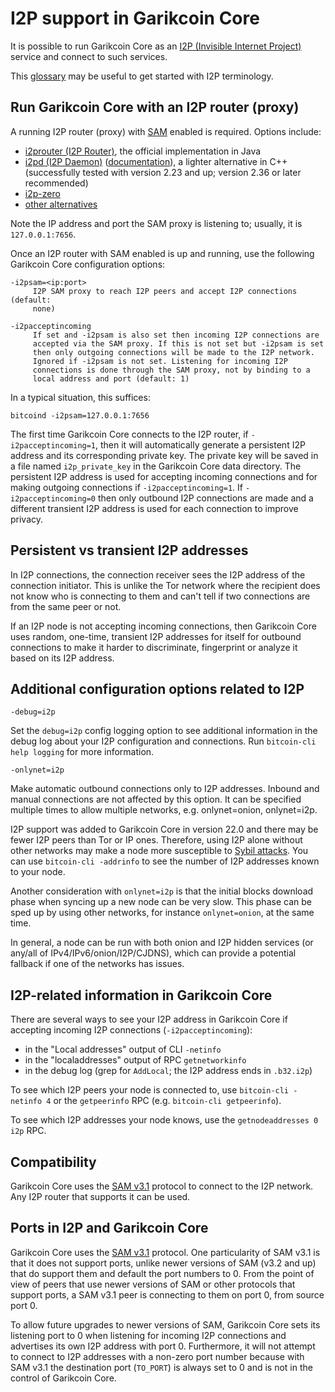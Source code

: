 # I2P support in Garikcoin Core

It is possible to run Garikcoin Core as an
[I2P (Invisible Internet Project)](https://en.wikipedia.org/wiki/I2P)
service and connect to such services.

This [glossary](https://geti2p.net/en/about/glossary) may be useful to get
started with I2P terminology.

## Run Garikcoin Core with an I2P router (proxy)

A running I2P router (proxy) with [SAM](https://geti2p.net/en/docs/api/samv3)
enabled is required. Options include:

- [i2prouter (I2P Router)](https://geti2p.net), the official implementation in
  Java
- [i2pd (I2P Daemon)](https://github.com/PurpleI2P/i2pd)
  ([documentation](https://i2pd.readthedocs.io/en/latest)), a lighter
  alternative in C++ (successfully tested with version 2.23 and up; version 2.36
  or later recommended)
- [i2p-zero](https://github.com/i2p-zero/i2p-zero)
- [other alternatives](https://en.wikipedia.org/wiki/I2P#Routers)

Note the IP address and port the SAM proxy is listening to; usually, it is
`127.0.0.1:7656`.

Once an I2P router with SAM enabled is up and running, use the following Garikcoin
Core configuration options:

```
-i2psam=<ip:port>
     I2P SAM proxy to reach I2P peers and accept I2P connections (default:
     none)

-i2pacceptincoming
     If set and -i2psam is also set then incoming I2P connections are
     accepted via the SAM proxy. If this is not set but -i2psam is set
     then only outgoing connections will be made to the I2P network.
     Ignored if -i2psam is not set. Listening for incoming I2P
     connections is done through the SAM proxy, not by binding to a
     local address and port (default: 1)
```

In a typical situation, this suffices:

```
bitcoind -i2psam=127.0.0.1:7656
```

The first time Garikcoin Core connects to the I2P router, if
`-i2pacceptincoming=1`, then it will automatically generate a persistent I2P
address and its corresponding private key. The private key will be saved in a
file named `i2p_private_key` in the Garikcoin Core data directory. The persistent
I2P address is used for accepting incoming connections and for making outgoing
connections if `-i2pacceptincoming=1`. If `-i2pacceptincoming=0` then only
outbound I2P connections are made and a different transient I2P address is used
for each connection to improve privacy.

## Persistent vs transient I2P addresses

In I2P connections, the connection receiver sees the I2P address of the
connection initiator. This is unlike the Tor network where the recipient does
not know who is connecting to them and can't tell if two connections are from
the same peer or not.

If an I2P node is not accepting incoming connections, then Garikcoin Core uses
random, one-time, transient I2P addresses for itself for outbound connections
to make it harder to discriminate, fingerprint or analyze it based on its I2P
address.

## Additional configuration options related to I2P

```
-debug=i2p
```

Set the `debug=i2p` config logging option to see additional information in the
debug log about your I2P configuration and connections. Run `bitcoin-cli help
logging` for more information.

```
-onlynet=i2p
```

Make automatic outbound connections only to I2P addresses. Inbound and manual
connections are not affected by this option. It can be specified multiple times
to allow multiple networks, e.g. onlynet=onion, onlynet=i2p.

I2P support was added to Garikcoin Core in version 22.0 and there may be fewer I2P
peers than Tor or IP ones. Therefore, using I2P alone without other networks may
make a node more susceptible to [Sybil
attacks](https://en.bitcoin.it/wiki/Weaknesses#Sybil_attack). You can use
`bitcoin-cli -addrinfo` to see the number of I2P addresses known to your node.

Another consideration with `onlynet=i2p` is that the initial blocks download
phase when syncing up a new node can be very slow. This phase can be sped up by
using other networks, for instance `onlynet=onion`, at the same time.

In general, a node can be run with both onion and I2P hidden services (or
any/all of IPv4/IPv6/onion/I2P/CJDNS), which can provide a potential fallback if
one of the networks has issues.

## I2P-related information in Garikcoin Core

There are several ways to see your I2P address in Garikcoin Core if accepting
incoming I2P connections (`-i2pacceptincoming`):
- in the "Local addresses" output of CLI `-netinfo`
- in the "localaddresses" output of RPC `getnetworkinfo`
- in the debug log (grep for `AddLocal`; the I2P address ends in `.b32.i2p`)

To see which I2P peers your node is connected to, use `bitcoin-cli -netinfo 4`
or the `getpeerinfo` RPC (e.g. `bitcoin-cli getpeerinfo`).

To see which I2P addresses your node knows, use the `getnodeaddresses 0 i2p`
RPC.

## Compatibility

Garikcoin Core uses the [SAM v3.1](https://geti2p.net/en/docs/api/samv3) protocol
to connect to the I2P network. Any I2P router that supports it can be used.

## Ports in I2P and Garikcoin Core

Garikcoin Core uses the [SAM v3.1](https://geti2p.net/en/docs/api/samv3)
protocol. One particularity of SAM v3.1 is that it does not support ports,
unlike newer versions of SAM (v3.2 and up) that do support them and default the
port numbers to 0. From the point of view of peers that use newer versions of
SAM or other protocols that support ports, a SAM v3.1 peer is connecting to them
on port 0, from source port 0.

To allow future upgrades to newer versions of SAM, Garikcoin Core sets its
listening port to 0 when listening for incoming I2P connections and advertises
its own I2P address with port 0. Furthermore, it will not attempt to connect to
I2P addresses with a non-zero port number because with SAM v3.1 the destination
port (`TO_PORT`) is always set to 0 and is not in the control of Garikcoin Core.

